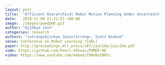 ```yaml
---
layout: post
title:  "Efficient Hierarchical Robot Motion Planning Under Uncertainty and Hybrid Dynamics"
date:   2018-11-09 21:21:53 +00:00
image:  /images/pomdpHD.gif
author: "Ajinkya Jain"
categories: research
authors: "<strong>Ajinkya Jain</strong>, Scott Niekum"
venue: Conference on Robot Learning (CoRL)
paper: http://proceedings.mlr.press/v87/jain18a/jain18a.pdf
code: https://github.com/Pearl-UTexas/POMDP-HD
video: https://www.youtube.com/embed/Y9BoNvI0K5c 
---
```

